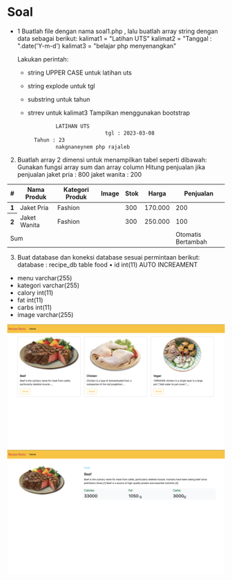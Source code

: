 # Soal 
* 1 Buatlah file dengan nama soal1.php , lalu buatlah array string dengan data sebagai berikut:
    kalimat1 = "Latihan UTS"
    kalimat2 = "Tanggal : ".date('Y-m-d')
    kalimat3 = "belajar php menyenangkan"

    Lakukan perintah:
     - string UPPER CASE untuk latihan uts
     - string explode untuk tgl
     - substring untuk tahun
     - strrev untuk kalimat3
    Tampilkan menggunakan bootstrap

                    LATIHAN UTS
                                    tgl : 2023-03-08
             Tahun : 23
                    nakgnaneynem php rajaleb

2. Buatlah array 2 dimensi untuk menampilkan tabel seperti dibawah:
Gunakan fungsi  array sum dan array column
Hitung penjualan jika penjualan jaket pria : 800
                                jaket wanita : 200

  
<table class="table">
  <thead>
    <tr>
      <th scope="col">#</th>
      <th scope="col">Nama Produk</th>
      <th scope="col">Kategori Produk</th>
      <th scope="col">Image</th>
      <th scope="col">Stok</th>
      <th scope="col">Harga</th>
      <th scope="col">Penjualan</th>
    </tr>
  </thead>
  <tbody>
    <tr>
      <th scope="row">1</th>
      <td>Jaket Pria</td>
      <td>Fashion</td>
      <td><img src="http://images.thenorthface.com/is/image/TheNorthFace/236x204_CLR/mens-better-than-naked-jacket-AVMH_LC9_hero.png" alt=""></td>
      <td>300</td>
      <td>170.000</td>
      <td>200</td>
      </tr>
    <tr>
      <th scope="row">2</th>
      <td>Jaket Wanita</td>
      <td>Fashion</td>
      <td><img src="http://images.thenorthface.com/is/image/TheNorthFace/236x204_CLR/womens-better-than-naked-jacket-AVKL_NN4_hero.png" alt=""></td>
      <td>300</td>
      <td>250.000</td>
      <td>100</td>
    </tr>
   <tr>
    <td colspan="6">Sum</td>
    <td>Otomatis Bertambah</td>
   </tr>
  </tbody>
</table>


3. Buat database dan koneksi database sesuai permintaan berikut:
  database : recipe_db
  table food
  • id int(11) AUTO INCREAMENT
  * menu varchar(255)
  * kategori varchar(255)
  * calory int(11)
  * fat int(11)
  * carbs int(11)
  * image varchar(255)

  <img src="img/home.png">
  <img src="img/detail.png">
  